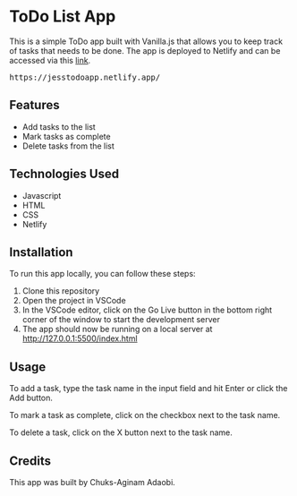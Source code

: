 <html>
  <head>
  </head>
  <body>
    <h1>ToDo List App</h1>
    <p>This is a simple ToDo app built with Vanilla.js that allows you to keep track of tasks that needs to be done. The app is deployed to Netlify and can be accessed via this <a href="https://jesstodoapp.netlify.app/">link</a>.</p>
    <pre>https://jesstodoapp.netlify.app/</pre>
    <h2>Features</h2>
    <ul>
      <li>Add tasks to the list</li>
      <li>Mark tasks as complete</li>
      <li>Delete tasks from the list</li>
    </ul>
    <h2>Technologies Used</h2>
    <ul>
      <li>Javascript</li>
      <li>HTML</li>
      <li>CSS</li>
      <li>Netlify</li>
    </ul>
    <h2>Installation</h2>
    <p>To run this app locally, you can follow these steps:</p>
    <ol>
      <li>Clone this repository</li>
      <li>Open the project in VSCode</li>
      <li>In the VSCode editor, click on the Go Live button in the bottom right corner of the window to start the development server</li>
      <li>The app should now be running on a local server at <a href="http://127.0.0.1:5500/index.html">http://127.0.0.1:5500/index.html</a></li>
    </ol>
    <h2>Usage</h2>
    <p>To add a task, type the task name in the input field and hit Enter or click the Add button.</p>
    <p>To mark a task as complete, click on the checkbox next to the task name.</p>
    <p>To delete a task, click on the X button next to the task name.</p>
    <h2>Credits</h2>
    <p>This app was built by Chuks-Aginam Adaobi.</p>
  </body>
</html>
